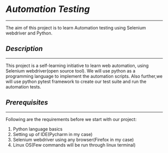 # *Automation Testing*
___
The aim of this project is to learn Automation testing using Selenium webdriver and Python.

## *Description*
___
This project is a self-learning initiative to learn web automation, using Selenium webdriver(open source tool).
We will use python as a programming language to implement the automation scripts. Also
further,we will use python pytest framework to create our test suite and run the automation
tests.

## *Prerequisites*
___
Following are the requirements before we start with our project:

1. Python language basics
2. Setting up of IDE(Pycharm in my case)
3. Selenium webdriver using any browser(Firefox in my case)
4. Linux OS(Few commands will be run through linux terminal)



